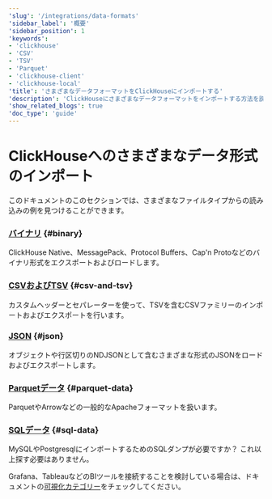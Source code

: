 ```yaml
---
'slug': '/integrations/data-formats'
'sidebar_label': '概要'
'sidebar_position': 1
'keywords':
- 'clickhouse'
- 'CSV'
- 'TSV'
- 'Parquet'
- 'clickhouse-client'
- 'clickhouse-local'
'title': 'さまざまなデータフォーマットをClickHouseにインポートする'
'description': 'ClickHouseにさまざまなデータフォーマットをインポートする方法を説明するページ'
'show_related_blogs': true
'doc_type': 'guide'
---
```



# ClickHouseへのさまざまなデータ形式のインポート

このドキュメントのこのセクションでは、さまざまなファイルタイプからの読み込みの例を見つけることができます。

### [**バイナリ**](/integrations/data-ingestion/data-formats/binary.md) {#binary}

ClickHouse Native、MessagePack、Protocol Buffers、Cap'n Protoなどのバイナリ形式をエクスポートおよびロードします。

### [**CSVおよびTSV**](/integrations/data-ingestion/data-formats/csv-tsv.md) {#csv-and-tsv}

カスタムヘッダーとセパレーターを使って、TSVを含むCSVファミリーのインポートおよびエクスポートを行います。

### [**JSON**](/integrations/data-ingestion/data-formats/json/intro.md) {#json}

オブジェクトや行区切りのNDJSONとして含むさまざまな形式のJSONをロードおよびエクスポートします。

### [**Parquetデータ**](/integrations/data-ingestion/data-formats/parquet.md) {#parquet-data}

ParquetやArrowなどの一般的なApacheフォーマットを扱います。

### [**SQLデータ**](/integrations/data-ingestion/data-formats/sql.md) {#sql-data}

MySQLやPostgresqlにインポートするためのSQLダンプが必要ですか？ これ以上探す必要はありません。

Grafana、TableauなどのBIツールを接続することを検討している場合は、ドキュメントの[可視化カテゴリー](../../data-visualization/index.md)をチェックしてください。
